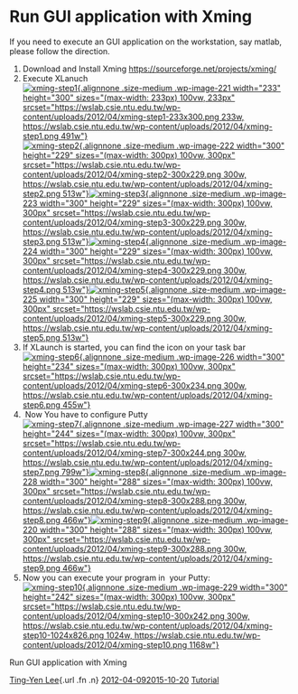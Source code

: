 # Run GUI application with Xming

If you need to execute an GUI application on the workstation, say
matlab, please follow the direction.

1.  Download and Install Xming <https://sourceforge.net/projects/xming/>
2.  Execute XLanuch  
    [![](https://wslab.csie.ntu.edu.tw/wp-content/uploads/2012/04/xming-step1-233x300.png "xming-step1"){.alignnone
    .size-medium .wp-image-221 width="233" height="300"
    sizes="(max-width: 233px) 100vw, 233px"
    srcset="https://wslab.csie.ntu.edu.tw/wp-content/uploads/2012/04/xming-step1-233x300.png 233w, https://wslab.csie.ntu.edu.tw/wp-content/uploads/2012/04/xming-step1.png 491w"}  
    ](https://wslab.csie.ntu.edu.tw/wp-content/uploads/2012/04/xming-step1.png)[![](https://wslab.csie.ntu.edu.tw/wp-content/uploads/2012/04/xming-step2-300x229.png "xming-step2"){.alignnone
    .size-medium .wp-image-222 width="300" height="229"
    sizes="(max-width: 300px) 100vw, 300px"
    srcset="https://wslab.csie.ntu.edu.tw/wp-content/uploads/2012/04/xming-step2-300x229.png 300w, https://wslab.csie.ntu.edu.tw/wp-content/uploads/2012/04/xming-step2.png 513w"}](https://wslab.csie.ntu.edu.tw/wp-content/uploads/2012/04/xming-step2.png)[![](https://wslab.csie.ntu.edu.tw/wp-content/uploads/2012/04/xming-step3-300x229.png "xming-step3"){.alignnone
    .size-medium .wp-image-223 width="300" height="229"
    sizes="(max-width: 300px) 100vw, 300px"
    srcset="https://wslab.csie.ntu.edu.tw/wp-content/uploads/2012/04/xming-step3-300x229.png 300w, https://wslab.csie.ntu.edu.tw/wp-content/uploads/2012/04/xming-step3.png 513w"}](https://wslab.csie.ntu.edu.tw/wp-content/uploads/2012/04/xming-step3.png)[![](https://wslab.csie.ntu.edu.tw/wp-content/uploads/2012/04/xming-step4-300x229.png "xming-step4"){.alignnone
    .size-medium .wp-image-224 width="300" height="229"
    sizes="(max-width: 300px) 100vw, 300px"
    srcset="https://wslab.csie.ntu.edu.tw/wp-content/uploads/2012/04/xming-step4-300x229.png 300w, https://wslab.csie.ntu.edu.tw/wp-content/uploads/2012/04/xming-step4.png 513w"}](https://wslab.csie.ntu.edu.tw/wp-content/uploads/2012/04/xming-step4.png)[![](https://wslab.csie.ntu.edu.tw/wp-content/uploads/2012/04/xming-step5-300x229.png "xming-step5"){.alignnone
    .size-medium .wp-image-225 width="300" height="229"
    sizes="(max-width: 300px) 100vw, 300px"
    srcset="https://wslab.csie.ntu.edu.tw/wp-content/uploads/2012/04/xming-step5-300x229.png 300w, https://wslab.csie.ntu.edu.tw/wp-content/uploads/2012/04/xming-step5.png 513w"}](https://wslab.csie.ntu.edu.tw/wp-content/uploads/2012/04/xming-step5.png)
3.  If XLaunch is started, you can find the icon on your task bar  
    [![](https://wslab.csie.ntu.edu.tw/wp-content/uploads/2012/04/xming-step6-300x234.png "xming-step6"){.alignnone
    .size-medium .wp-image-226 width="300" height="234"
    sizes="(max-width: 300px) 100vw, 300px"
    srcset="https://wslab.csie.ntu.edu.tw/wp-content/uploads/2012/04/xming-step6-300x234.png 300w, https://wslab.csie.ntu.edu.tw/wp-content/uploads/2012/04/xming-step6.png 455w"}](https://wslab.csie.ntu.edu.tw/wp-content/uploads/2012/04/xming-step6.png)
4.   Now You have to configure Putty  
    [![](https://wslab.csie.ntu.edu.tw/wp-content/uploads/2012/04/xming-step7-300x244.png "xming-step7"){.alignnone
    .size-medium .wp-image-227 width="300" height="244"
    sizes="(max-width: 300px) 100vw, 300px"
    srcset="https://wslab.csie.ntu.edu.tw/wp-content/uploads/2012/04/xming-step7-300x244.png 300w, https://wslab.csie.ntu.edu.tw/wp-content/uploads/2012/04/xming-step7.png 799w"}](https://wslab.csie.ntu.edu.tw/wp-content/uploads/2012/04/xming-step7.png)[![](https://wslab.csie.ntu.edu.tw/wp-content/uploads/2012/04/xming-step8-300x288.png "xming-step8"){.alignnone
    .size-medium .wp-image-228 width="300" height="288"
    sizes="(max-width: 300px) 100vw, 300px"
    srcset="https://wslab.csie.ntu.edu.tw/wp-content/uploads/2012/04/xming-step8-300x288.png 300w, https://wslab.csie.ntu.edu.tw/wp-content/uploads/2012/04/xming-step8.png 466w"}](https://wslab.csie.ntu.edu.tw/wp-content/uploads/2012/04/xming-step8.png)[![](https://wslab.csie.ntu.edu.tw/wp-content/uploads/2012/04/xming-step9-300x288.png "xming-step9"){.alignnone
    .size-medium .wp-image-220 width="300" height="288"
    sizes="(max-width: 300px) 100vw, 300px"
    srcset="https://wslab.csie.ntu.edu.tw/wp-content/uploads/2012/04/xming-step9-300x288.png 300w, https://wslab.csie.ntu.edu.tw/wp-content/uploads/2012/04/xming-step9.png 466w"}](https://wslab.csie.ntu.edu.tw/wp-content/uploads/2012/04/xming-step9.png)
5.  Now you can execute your program in  your Putty:  
    [![](https://wslab.csie.ntu.edu.tw/wp-content/uploads/2012/04/xming-step10-300x242.png "xming-step10"){.alignnone
    .size-medium .wp-image-229 width="300" height="242"
    sizes="(max-width: 300px) 100vw, 300px"
    srcset="https://wslab.csie.ntu.edu.tw/wp-content/uploads/2012/04/xming-step10-300x242.png 300w, https://wslab.csie.ntu.edu.tw/wp-content/uploads/2012/04/xming-step10-1024x826.png 1024w, https://wslab.csie.ntu.edu.tw/wp-content/uploads/2012/04/xming-step10.png 1168w"}](https://wslab.csie.ntu.edu.tw/wp-content/uploads/2012/04/xming-step10.png)

<span class="entry-title">Run GUI application with Xming</span>

<span class="by-author author vcard">[Ting-Yen
Lee](https://wslab.csie.ntu.edu.tw/author/lydian/){.url .fn .n}</span>
<span
class="date">[2012-04-092015-10-20](https://wslab.csie.ntu.edu.tw/2012/04/run-gui-application-with-xming/ "5:37 PM")</span>
<span
class="category">[Tutorial](https://wslab.csie.ntu.edu.tw/category/tutorial/)</span>
